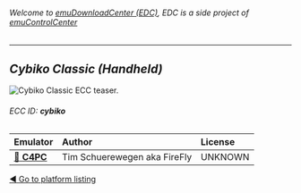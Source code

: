 ###### Welcome to [emuDownloadCenter (EDC)](https://github.com/PhoenixInteractiveNL/emuDownloadCenter/wiki/), EDC is a side project of [emuControlCenter](https://github.com/PhoenixInteractiveNL/emuControlCenter/wiki/)
***
## _Cybiko Classic (Handheld)_
![](https://raw.githubusercontent.com/wiki/PhoenixInteractiveNL/emuDownloadCenter/images_platform/ecc_cybiko_teaser.png "Cybiko Classic ECC teaser.")
###### ECC ID: **cybiko**

| Emulator   | Author      | License     |
|:-----------|:------------|:------------|
| [:file_folder: **C4PC**](https://github.com/PhoenixInteractiveNL/emuDownloadCenter/wiki/Emulator-c4pc#menu) | Tim Schuerewegen aka FireFly | UNKNOWN |

[:arrow_backward: Go to platform listing](https://github.com/PhoenixInteractiveNL/emuDownloadCenter/wiki/EDC-Platform-List)
